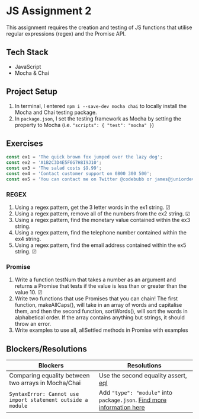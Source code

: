 # JS Assignment 2

This assignment requires the creation and testing of JS functions that utilise regular expressions (regex) and the Promise API. 

## Tech Stack

- JavaScript
- Mocha & Chai

## Project Setup

1. In terminal, I entered `npm i --save-dev mocha chai` to locally install the Mocha and Chai testing package.
2. In `package.json`, I set the testing framework as Mocha by setting the property to Mocha (i.e. `"scripts": { "test": "mocha" }`)

## Exercises

```javascript
const ex1 = 'The quick brown fox jumped over the lazy dog';
const ex2 = 'A1B2C3D4E5F6G7H8I9J10';
const ex3 = 'The salad costs $9.99';
const ex4 = 'Contact customer support on 0800 300 500';
const ex5 = 'You can contact me on Twitter @codebubb or james@juniordevelopercentral.com';
```

### REGEX
1. Using a regex pattern, get the 3 letter words in the ex1 string. &#9745;
2. Using a regex pattern, remove all of the numbers from the ex2 string. &#9745;
3. Using a regex pattern, find the monetary value contained within the ex3 string.
4. Using a regex pattern, find the telephone number contained within the ex4 string.
5. Using a regex pattern, find the email address contained within the ex5 string. &#9745;

### Promise
1. Write a function testNum that takes a number as an argument and returns a Promise that tests if the value is less than or greater than the value 10. &#9745;
2. Write two functions that use Promises that you can chain! The first function, makeAllCaps(), will take in an array of words and capitalise them, and then the second function, sortWords(), will sort the words in alphabetical order. If the array contains anything but strings, it should throw an error.
3. Write examples to use all, allSettled methods in Promise with examples 

## Blockers/Resolutions
| Blockers | Resolutions |
|----------|-------------|
| Comparing equality between two arrays in Mocha/Chai | Use the second equality assert, [eql](https://medium.com/building-ibotta/testing-arrays-and-objects-with-chai-js-4b372310fe6d) |
| `SyntaxError: Cannot use import statement outside a module` | Add `"type": "module"` into `package.json`. [Find more information here](https://medium.com/@fredriccliver/syntaxerror-cannot-use-import-statement-outside-a-module-69182014b8c6) |